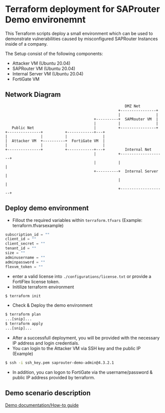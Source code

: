 # Terraform deployment for SAProuter Demo environemnt

This Terraform scripts deploy a small environment which can be used to demonstrate vulnerabilities caused by misconfigured SAPRouter Instances inside of a company.

The Setup consist of the following components:

* Attacker VM (Ubuntu 20.04)
* SAPRouter VM (Ubuntu 20.04)
* Internal Server VM (Ubuntu 20.04)
* FortiGate VM



## Network Diagram

```vim
                                                      DMZ Net
                                                   +----------------+
                                                   |                |
                                        +----------+  SAPRouter VM  |
                                        |          |                |
   Public Net                           |          +----------------+
+---------------+          +------------+---+
|               |          |                |
|  Attacker VM  +----------+  FortiGate VM  |
|               |          |                |
+---------------+          +------------+---+         Internal Net
                                        |          +--------------------+
                                        |          |                    |
                                        +----------+  Internal Server   |
                                                   |                    |
                                                   +--------------------+
```



## Deploy demo environment

- Fillout the required variables within `terraform.tfvars` (Example: terraform.tfvarsexample)

```terraform
subscription_id = ""
client_id = ""
client_secret = ""
tenant_id = ""
size = ""
adminusername = ""
adminpassword = ""
flexvm_token = ""
```

* enter a valid license into `./configurations/license.txt` or provide a FortiFlex license token.
* Initilize terraform environment

```bash
$ terraform init
```

* Check & Deploy the demo environment

```bash
$ terraform plan
...[snip]...
$ terraform apply
...[snip]...
```

* After a successfull deployment, you will be provided with the necessary IP address and login credentials.
* You can login to the Attacker VM via SSH key and the public IP (Example)

```bash
$ ssh -i ssh_key.pem saprouter-demo-admin@4.3.2.1
```

* In addition, you can logon to FortiGate via the username/password & public IP address provided by terraform. 

## Demo scenario description

[Demo documentation/How-to guide](./documentation/README.md)

